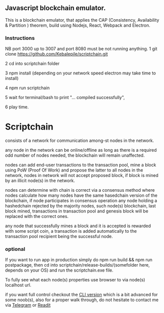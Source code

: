 ## Javascript blockchain emulator.

This is a blockchain emulator, that applies the CAP (Consistency, Availability & Partition ) theorem,
build using Nodejs, React, Webpack and Electron.

### Instructions
NB port 3000 up to 3007 and port 8080 must be not running anything.
1 git clone https://github.com/Kebalepile/scriptchain.git

2 cd into scriptchain folder

3 npm install (depending on your network speed electron may take time to install)

4 npm run scriptchain

5  wait for terminal/bash to print "... compiled successfully",

6 play time.



# Scriptchain
consists of a network for communication among-st nodes in the network.

any node in the network can be online/offline as long as there is a required odd number of nodes needed,
the blockchain will remain unaffected.

nodes can add end-user transactions to the transaction pool, mine a block using PoW (Proof Of Work) and propose the latter
to all nodes in the network, nodes in network will not accept proposed block, if block is mined by an illicit node(s) in the network.

nodes can determine with chain is correct via a consensus method where nodes calculate how many nodes have the same
hasedchain version of the blockchain, if node participates in consensus operation any node holding a hashedchain rejected by the majority nodes,
such node(s) blockchain, last block mined, transactions in transaction pool and genesis block will be replaced with the correct ones.

any node that successfully mines a block and it is accepted is rewarded with some script coin, a transaction is added automatically to 
the transaction pool recipient being the successful node.



### optional
If you want to run app in production simply do npm run build && npm run postpackage, 
then cd into scriptchain/release-builds/(somefolder here, depends on your OS) and run the scriptchain.exe file.

To fully see what each node(s) properties use browser to via node(s) localhost url.

if you want full control checkout the [CLI version](https://github.com/Kbalepile/js_blockchain) which is a bit advanced for some noob(s),
also for a proper walk through, do not hesitate to contact me via [Telegram](https://t.me/Keba23) or  [Readit](https://www.reddit.com/user/keba23/)


